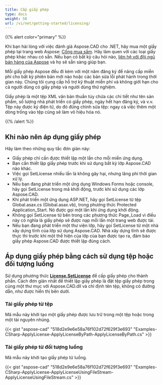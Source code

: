 ```yaml
---
title: Cấp giấy phép
type: docs
weight: 50
url: /vi/net/getting-started/licensing/
---
```


{{% alert color="primary" %}}

Khi bạn hài lòng với việc đánh giá Aspose.CAD cho .NET, hãy mua một giấy phép tại trang web Aspose: [Cổng mua sắm](https://purchase.aspose.com/buy). Hãy làm quen với các loại giấy phép khác nhau có sẵn. Nếu bạn có bất kỳ câu hỏi nào, [liên hệ với đội ngũ bán hàng của Aspose](https://about.aspose.com/contact) và họ sẽ sẵn sàng giúp bạn.

Mỗi giấy phép Aspose đều đi kèm với một năm đăng ký để nâng cấp miễn phí cho bất kỳ phiên bản mới nào hoặc các bản sửa lỗi phát hành trong thời gian này. Chúng tôi cung cấp hỗ trợ kỹ thuật miễn phí và không giới hạn cho cả người dùng có giấy phép và người dùng thử nghiệm.

Giấy phép là một tệp XML văn bản thuần túy chứa các chi tiết như tên sản phẩm, số lượng nhà phát triển có giấy phép, ngày hết hạn đăng ký, và v.v. Tệp này được ký điện tử, do đó đừng chỉnh sửa tệp: ngay cả việc thêm một dòng trống vào tệp cũng sẽ làm vô hiệu hóa nó.

{{% /alert %}}

## **Khi nào nên áp dụng giấy phép**

Hãy làm theo những quy tắc đơn giản này:

- Giấy phép chỉ cần được thiết lập một lần cho mỗi miền ứng dụng.
- Bạn cần thiết lập giấy phép trước khi sử dụng bất kỳ lớp Aspose.CAD nào khác.
- Việc gọi SetLicense nhiều lần là không gây hại, nhưng lãng phí thời gian xử lý.
- Nếu bạn đang phát triển một ứng dụng Windows Forms hoặc console, hãy gọi SetLicense trong mã khởi động, trước khi sử dụng các lớp Aspose.CAD.
- Khi phát triển một ứng dụng ASP.NET, hãy gọi SetLicense từ tệp Global.asax.cs (Global.asax.vb), trong phương thức Protected Application_Start. Nó được gọi một lần khi ứng dụng khởi động.
- Không gọi SetLicense từ bên trong các phương thức Page_Load vì điều này có nghĩa là giấy phép sẽ được nạp mỗi lần một trang web được tải.
- Nếu bạn đang phát triển một thư viện lớp, hãy gọi SetLicense từ một nhà xây dựng tĩnh của lớp sử dụng Aspose.CAD. Nhà xây dựng tĩnh sẽ được thực thi trước khi một thể hiện của lớp của bạn được tạo ra, đảm bảo giấy phép Aspose.CAD được thiết lập đúng cách.

## **Áp dụng giấy phép bằng cách sử dụng tệp hoặc đối tượng luồng**

Sử dụng phương thức **[License.SetLicense](https://reference.aspose.com/cad/net/aspose.cad.license/setlicense/methods/1)** để cấp giấy phép cho thành phần. Cách đơn giản nhất để thiết lập giấy phép là đặt tệp giấy phép trong cùng một thư mục với Aspose.CAD.dll và chỉ định tên tệp, không có đường dẫn, như được hiển thị bên dưới.

### **Tải giấy phép từ tệp**

Mã mẫu này khởi tạo một giấy phép được lưu trữ trong một tệp hoặc trong một tài nguyên nhúng.

{{< gist "aspose-cad" "518d2e9e6e58a76f102d72f629f3e693" "Examples-CSharp-ApplyLicense-ApplyLicenseByPath-ApplyLicenseByPath.cs" >}}

### **Tải giấy phép từ đối tượng luồng**

Mã mẫu này khởi tạo giấy phép từ luồng.

{{< gist "aspose-cad" "518d2e9e6e58a76f102d72f629f3e693" "Examples-CSharp-ApplyLicense-ApplyLicenseUsingFileStream-ApplyLicenseUsingFileStream.cs" >}}
